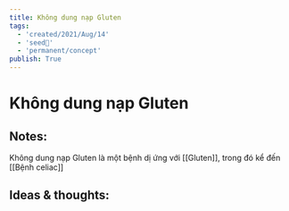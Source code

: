 ```yaml
---
title: Không dung nạp Gluten
tags:
  - 'created/2021/Aug/14'
  - 'seed🥜'
  - 'permanent/concept'
publish: True
---
```

# Không dung nạp Gluten

## Notes:
Không dung nạp Gluten là một bệnh dị ứng với [[Gluten]], trong đó kể đến [[Bệnh celiac]]

## Ideas & thoughts:
